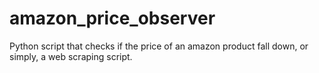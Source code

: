 # amazon_price_observer
Python script that checks if the price of an amazon product fall down, or simply, a web scraping script.
